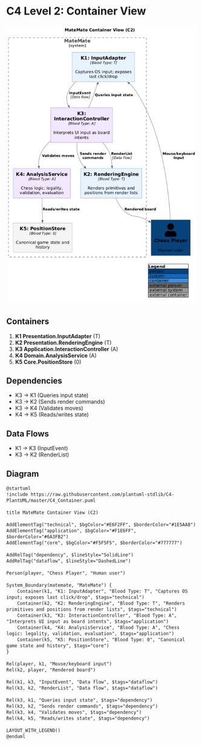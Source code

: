 # C4 Level 2: Container View

![C2 Container View](images/c2.png)

## Containers

1. **K1 Presentation.InputAdapter** (T)
2. **K2 Presentation.RenderingEngine** (T)
3. **K3 Application.InteractionController** (A)
4. **K4 Domain.AnalysisService** (A)
5. **K5 Core.PositionStore** (0)

## Dependencies

- K3 → K1 (Queries input state)
- K3 → K2 (Sends render commands)
- K3 → K4 (Validates moves)
- K4 → K5 (Reads/writes state)

## Data Flows

- K1 → K3 (InputEvent)
- K3 → K2 (RenderList)

## Diagram

```plantuml
@startuml
!include https://raw.githubusercontent.com/plantuml-stdlib/C4-PlantUML/master/C4_Container.puml

title MateMate Container View (C2)

AddElementTag("technical", $bgColor="#E6F2FF", $borderColor="#1E5AA8")
AddElementTag("application", $bgColor="#F1E6FF", $borderColor="#6A3FB2")
AddElementTag("core", $bgColor="#F5F5F5", $borderColor="#777777")

AddRelTag("dependency", $lineStyle="SolidLine")
AddRelTag("dataflow", $lineStyle="DashedLine")

Person(player, "Chess Player", "Human user")

System_Boundary(matemate, "MateMate") {
    Container(k1, "K1: InputAdapter", "Blood Type: T", "Captures OS input; exposes last click/drop", $tags="technical")
    Container(k2, "K2: RenderingEngine", "Blood Type: T", "Renders primitives and positions from render lists", $tags="technical")
    Container(k3, "K3: InteractionController", "Blood Type: A", "Interprets UI input as board intents", $tags="application")
    Container(k4, "K4: AnalysisService", "Blood Type: A", "Chess logic: legality, validation, evaluation", $tags="application")
    Container(k5, "K5: PositionStore", "Blood Type: 0", "Canonical game state and history", $tags="core")
}

Rel(player, k1, "Mouse/keyboard input")
Rel(k2, player, "Rendered board")

Rel(k1, k3, "InputEvent", "Data flow", $tags="dataflow")
Rel(k3, k2, "RenderList", "Data flow", $tags="dataflow")

Rel(k3, k1, "Queries input state", $tags="dependency")
Rel(k3, k2, "Sends render commands", $tags="dependency")
Rel(k3, k4, "Validates moves", $tags="dependency")
Rel(k4, k5, "Reads/writes state", $tags="dependency")

LAYOUT_WITH_LEGEND()
@enduml
```
